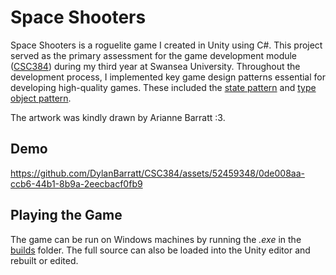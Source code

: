 # Space Shooters
Space Shooters is a roguelite game I created in Unity using C#. This project served as the primary assessment for the game development module ([CSC384](https://intranet.swan.ac.uk/catalogue/default.asp?type=moddetail&dept=any&mod=CSC384&ayr=24%2F25&psl=TB2&detailOnly=false&_gl=1*gy9nk*_gcl_au*NTc0NzkzODg5LjE3MTY4ODY5NzI.)) during my third year at Swansea University. 
Throughout the development process, I implemented key game design patterns essential for developing high-quality games. These included the [state pattern](https://gameprogrammingpatterns.com/state.html) and [type object pattern](https://gameprogrammingpatterns.com/type-object.html).

The artwork was kindly drawn by Arianne Barratt :3. <br />

## Demo  
https://github.com/DylanBarratt/CSC384/assets/52459348/0de008aa-ccb6-44b1-8b9a-2eecbacf0fb9

## Playing the Game
The game can be run on Windows machines by running the _.exe_ in the [builds](/Builds) folder. The full source can also be loaded into the Unity editor and rebuilt or edited.
